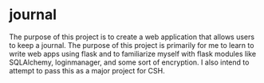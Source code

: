 # journal
The purpose of this project is to create a web application that allows users to keep a journal. The purpose of this project is primarily for me to learn to write web apps using flask and to familiarize myself with flask modules like SQLAlchemy, loginmanager, and some sort of encryption. I also intend to attempt to pass this as a major project for CSH. 
